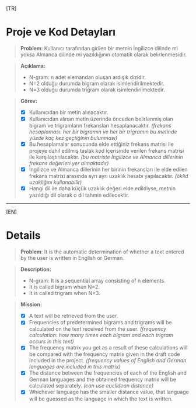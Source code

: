 [TR]
# Proje ve Kod Detayları

>**Problem**: Kullanıcı tarafından girilen bir metnin İngilizce dilinde mi yoksa Almanca dilinde mi yazıldığının otomatik olarak belirlenmesidir.

> **Açıklama:**
   > - N-gram: n adet elemandan oluşan ardışık dizidir. 
   > - N=2 olduğu durumda bigram olarak isimlendirilmektedir.
   > - N=3 olduğu durumda trigram olarak isimlendirilmektedir.

>**Görev:** 
>   - [x] Kullanıcıdan bir metin alınacaktır. 
>   - [x] Kullanıcıdan alınan metin üzerinde önceden belirlenmiş olan bigram ve trigramların frekansları hesaplanacaktır.
>          _(frekans hesaplaması: her bir bigramın ve her bir trigramın bu metinde yüzde kaç kez geçtiğinin bulunması)_
>   - [x] Bu hesaplamalar sonucunda elde ettiğiniz frekans matrisi ile projeye dahil edilmiş taslak kod içerisinde verilen frekans matrisi ile karşılaştırılacaktır.
>          _(bu matriste İngilizce ve Almanca dillerinin frekans değerleri yer almaktadır)_
>   - [x] İngilizce ve Almanca dillerinin her birinin frekansları ile elde edilen frekans matrisi arasında ayrı ayrı uzaklık hesabı yapılacaktır.
>          _(öklid uzaklığını kullanabilir)_
>   - [x] Hangi dil ile daha küçük uzaklık değeri elde edildiyse, metnin yazıldığı dil olarak o dil tahmin edilecektir.

---

[EN]
# Details

>**Problem**: It is the automatic determination of whether a text entered by the user is written in English or German.

>**Description:**
   > - N-gram: It is a sequential array consisting of n elements. 
   > - It is called bigram when N=2.
   > - It is called trigram when N=3.

>**Mission:**
> - [x] A text will be retrieved from the user.
> - [x] Frequencies of predetermined bigrams and trigrams will be calculated on the text received from the user.
>       _(frequency calculation: how many times each bigram and each trigram occurs in this text)_
> - [x] The frequency matrix you get as a result of these calculations will be compared with the frequency matrix given in the draft code included in the project.
>       _(frequency values of English and German languages are included in this matrix)_
> - [x] The distance between the frequencies of each of the English and German languages and the obtained frequency matrix will be calculated separately.
>       _(can use euclidean distance)_
> - [x] Whichever language has the smaller distance value, that language will be guessed as the language in which the text is written.
